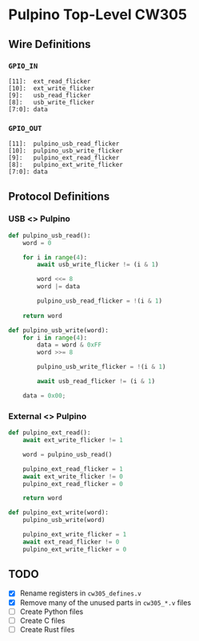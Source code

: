 # Pulpino Top-Level CW305

## Wire Definitions

### `GPIO_IN`

```
[11]:  ext_read_flicker
[10]:  ext_write_flicker
[9]:   usb_read_flicker
[8]:   usb_write_flicker
[7:0]: data
```

### `GPIO_OUT`

```
[11]:  pulpino_usb_read_flicker
[10]:  pulpino_usb_write_flicker
[9]:   pulpino_ext_read_flicker
[8]:   pulpino_ext_write_flicker
[7:0]: data
```

## Protocol Definitions

### USB <> Pulpino

```python
def pulpino_usb_read():
    word = 0

    for i in range(4):
        await usb_write_flicker != (i & 1)

        word <<= 8
        word |= data

        pulpino_usb_read_flicker = !(i & 1)
    
    return word
```

```python
def pulpino_usb_write(word):
    for i in range(4):
        data = word & 0xFF
        word >>= 8

        pulpino_usb_write_flicker = !(i & 1)

        await usb_read_flicker != (i & 1)

    data = 0x00;
```

### External <> Pulpino

```python
def pulpino_ext_read():
    await ext_write_flicker != 1

    word = pulpino_usb_read()

    pulpino_ext_read_flicker = 1
    await ext_write_flicker != 0
    pulpino_ext_read_flicker = 0

    return word
```

```python
def pulpino_ext_write(word):
    pulpino_usb_write(word)

    pulpino_ext_write_flicker = 1
    await ext_read_flicker != 0
    pulpino_ext_write_flicker = 0
```

## TODO

- [x] Rename registers in `cw305_defines.v`
- [x] Remove many of the unused parts in `cw305_*.v` files
- [ ] Create Python files
- [ ] Create C files
- [ ] Create Rust files
